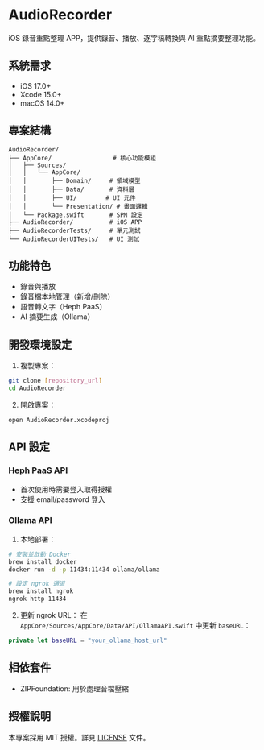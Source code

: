 # AudioRecorder

iOS 錄音重點整理 APP，提供錄音、播放、逐字稿轉換與 AI 重點摘要整理功能。

## 系統需求

- iOS 17.0+
- Xcode 15.0+
- macOS 14.0+

## 專案結構

```
AudioRecorder/
├── AppCore/                 # 核心功能模組
│   ├── Sources/
│   │   └── AppCore/
│   │       ├── Domain/     # 領域模型
│   │       ├── Data/       # 資料層
│   │       ├── UI/        # UI 元件
│   │       └── Presentation/ # 畫面邏輯
│   └── Package.swift       # SPM 設定
├── AudioRecorder/          # iOS APP
├── AudioRecorderTests/     # 單元測試
└── AudioRecorderUITests/   # UI 測試
```

## 功能特色

- 錄音與播放
- 錄音檔本地管理（新增/刪除）
- 語音轉文字（Heph PaaS）
- AI 摘要生成（Ollama）

## 開發環境設定

1. 複製專案：
```bash
git clone [repository_url]
cd AudioRecorder
```

2. 開啟專案：
```bash
open AudioRecorder.xcodeproj
```

## API 設定

### Heph PaaS API
- 首次使用時需要登入取得授權
- 支援 email/password 登入

### Ollama API
1. 本地部署：
```bash
# 安裝並啟動 Docker
brew install docker
docker run -d -p 11434:11434 ollama/ollama

# 設定 ngrok 通道
brew install ngrok
ngrok http 11434
```

2. 更新 ngrok URL：
在 `AppCore/Sources/AppCore/Data/API/OllamaAPI.swift` 中更新 `baseURL`：
```swift
private let baseURL = "your_ollama_host_url"
```

## 相依套件

- ZIPFoundation: 用於處理音檔壓縮

## 授權說明

本專案採用 MIT 授權。詳見 [LICENSE](LICENSE) 文件。 